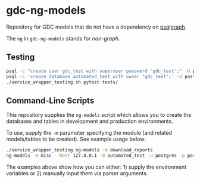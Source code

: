 # gdc-ng-models

Repository for GDC models that do not have a dependency on [psqlgraph](https://github.com/NCI-GDC/psqlgraph).

The `ng` in `gdc-ng-models` stands for _non-graph_.

## Testing

```sh
psql -c "create user gdc_test with superuser password 'gdc_test';" -U postgres
psql -c 'create database automated_test with owner "gdc_test";' -U postgres
./service_wrapper_testing.sh pytest tests/
```

## Command-Line Scripts

This repository supplies the `ng-models` script which allows you to create the databases and tables in development and production environments.

To use, supply the `-m` parameter specifying the module (and related models/tables to be created). See example usage below:

```sh
./service_wrapper_testing ng-models -m download_reports
ng-models -m misc --host 127.0.0.1 -d automated_test -u postgres -p postgres
```

The examples above show how you can either: 1) supply the environment variables or 2) manually input them via parser arguments.
